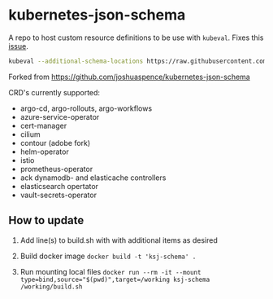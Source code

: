 # kubernetes-json-schema

A repo to host custom resource definitions to be use with `kubeval`. Fixes this [issue](https://github.com/instrumenta/kubeval/issues/47).

```bash
kubeval --additional-schema-locations https://raw.githubusercontent.com/adobe-platform/kubernetes-json-schema/master -d .
```

Forked from https://github.com/joshuaspence/kubernetes-json-schema

CRD's currently supported:

- argo-cd, argo-rollouts, argo-workflows
- azure-service-operator
- cert-manager
- cilium
- contour (adobe fork)
- helm-operator
- istio
- prometheus-operator
- ack dynamodb- and elasticache controllers
- elasticsearch opertator
- vault-secrets-operator

## How to update

1. Add line(s) to build.sh with with additional items as desired

1. Build docker image `docker build -t 'ksj-schema' .`

1. Run mounting local files `docker run --rm -it --mount type=bind,source="$(pwd)",target=/working ksj-schema /working/build.sh`
